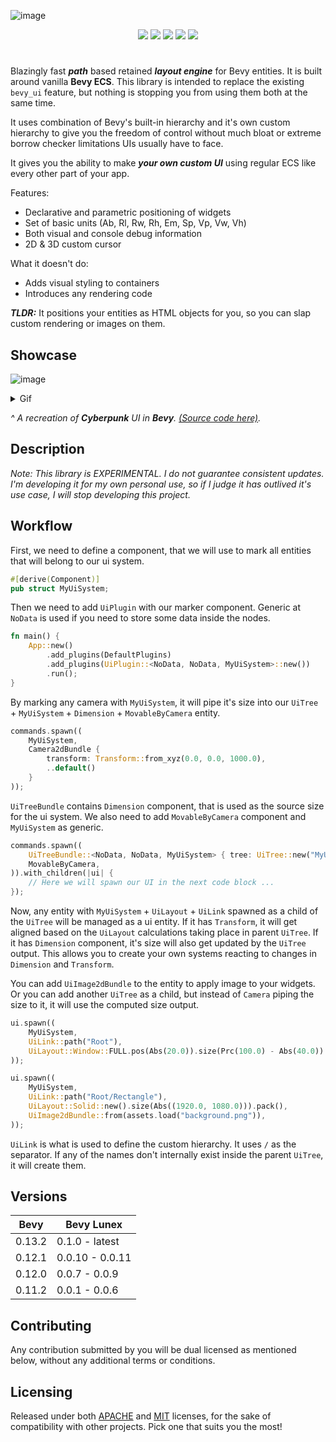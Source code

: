 ![image](https://github.com/bytestring-net/bevy-lunex/assets/49441831/41d0cf62-26fe-40d3-8ed6-23644108f28f)

<div align="center">
  <a href="https://crates.io/crates/bevy_lunex"><img src="https://img.shields.io/crates/v/bevy_lunex?label=version&color=d69039"></a>
  <a href="https://crates.io/crates/bevy"><img src="https://img.shields.io/badge/v0.13.2-white.svg?label=bevy&color=bb86a5"></a>
  <a href="./LICENSE-MIT"><img src="https://img.shields.io/badge/License-Apache/MIT-white.svg?label=license&color=9fcec4"></a>
  <a href="https://deps.rs/crate/bevy_lunex"><img src="https://img.shields.io/badge/check-white.svg?label=deps&color=a0f6b9"></a>
  <a href="https://docs.rs/bevy_lunex"><img src="https://img.shields.io/docsrs/bevy_lunex/latest?color=8df7cb"></a>
</div>

#

Blazingly fast ***path*** based retained ***layout engine*** for Bevy entities. It is built around vanilla **Bevy ECS**. This library is intended to replace the existing `bevy_ui` feature, but nothing is stopping you from using them both at the same time.

It uses combination of Bevy's built-in hierarchy and it's own custom hierarchy to give you the freedom of control without much bloat or extreme borrow checker limitations UIs usually have to face.

It gives you the ability to make ***your own custom UI*** using regular ECS like every other part of your app.

Features:
* Declarative and parametric positioning of widgets
* Set of basic units (Ab, Rl, Rw, Rh, Em, Sp, Vp, Vw, Vh)
* Both visual and console debug information
* 2D & 3D custom cursor

What it doesn't do:
* Adds visual styling to containers
* Introduces any rendering code

***TLDR:*** It positions your entities as HTML objects for you, so you can slap custom rendering or images on them.

## Showcase

![image](https://github.com/bytestring-net/bevy-lunex/assets/49441831/c5b6ae89-aad0-4cc1-9fd1-299b6ab0a80a)

<details><summary>Gif</summary>
  
<img src="promo/readme_cyberpunk.gif" alt="Cyberpunk gif"/>

</details>

*^ A recreation of ***Cyberpunk*** UI in ***Bevy***. [(Source code here)](https://github.com/IDEDARY/Bevypunk).*

## Description

*Note: This library is EXPERIMENTAL. I do not guarantee consistent updates. I'm developing it for my own personal use, so if I judge it has outlived it's use case, I will stop developing this project.*

## Workflow

First, we need to define a component, that we will use to mark all entities that will belong to our ui system.

```rust
#[derive(Component)]
pub struct MyUiSystem;
```

Then we need to add `UiPlugin` with our marker component. Generic at `NoData` is used if you need to store some data inside the nodes.

```rust
fn main() {
    App::new()
        .add_plugins(DefaultPlugins)
        .add_plugins(UiPlugin::<NoData, NoData, MyUiSystem>::new())
        .run();
}
```

By marking any camera with `MyUiSystem`, it will pipe it's size into our `UiTree` + `MyUiSystem` + `Dimension` + `MovableByCamera` entity.

```rust
commands.spawn((
    MyUiSystem,
    Camera2dBundle {
        transform: Transform::from_xyz(0.0, 0.0, 1000.0),
        ..default()
    }
));
```

`UiTreeBundle` contains `Dimension` component, that is used as the source size for the ui system. We also need to add `MovableByCamera` component and `MyUiSystem` as generic.

```rust
commands.spawn((
    UiTreeBundle::<NoData, NoData, MyUiSystem> { tree: UiTree::new("MyUiSystem"), ..default() },
    MovableByCamera,
)).with_children(|ui| {
    // Here we will spawn our UI in the next code block ...
});
```

Now, any entity with `MyUiSystem` + `UiLayout` + `UiLink` spawned as a child of the `UiTree` will be managed as a ui entity. If it has `Transform`, it will get aligned based on the `UiLayout` calculations taking place in parent `UiTree`. If it has `Dimension` component, it's size will also get updated by the `UiTree` output. This allows you to create your own systems reacting to changes in `Dimension` and `Transform`.

You can add `UiImage2dBundle` to the entity to apply image to your widgets. Or you can add another `UiTree` as a child, but instead of `Camera` piping the size to it, it will use the computed size output.

```rust
ui.spawn((
    MyUiSystem,
    UiLink::path("Root"),
    UiLayout::Window::FULL.pos(Abs(20.0)).size(Prc(100.0) - Abs(40.0)).pack(),
));

ui.spawn((
    MyUiSystem,
    UiLink::path("Root/Rectangle"),
    UiLayout::Solid::new().size(Abs((1920.0, 1080.0))).pack(),
    UiImage2dBundle::from(assets.load("background.png")),
));
```

`UiLink` is what is used to define the custom hierarchy. It uses `/` as the separator. If any of the names don't internally exist inside the parent `UiTree`, it will create them.

## Versions
|  Bevy  |    Bevy Lunex   |
|--------|-----------------|
| 0.13.2 | 0.1.0 - latest  |
| 0.12.1 | 0.0.10 - 0.0.11 |
| 0.12.0 | 0.0.7 - 0.0.9   |
| 0.11.2 | 0.0.1 - 0.0.6   |

## Contributing

Any contribution submitted by you will be dual licensed as mentioned below, without any additional terms or conditions.

## Licensing

Released under both [APACHE](./LICENSE-APACHE) and [MIT](./LICENSE-MIT) licenses, for the sake of compatibility with other projects. Pick one that suits you the most!
